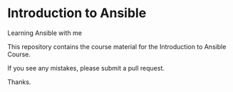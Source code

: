 # Introduction to Ansible

Learning Ansible with me

This repository contains the course material for the Introduction to Ansible Course.

If you see any mistakes, please submit a pull request.

Thanks.
